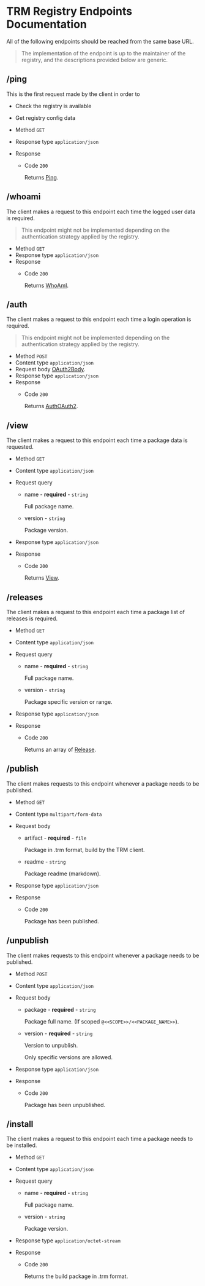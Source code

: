 # TRM Registry Endpoints Documentation

All of the following endpoints should be reached from the same base URL.

> The implementation of the endpoint is up to the maintainer of the registry, and the descriptions provided below are generic.

## /ping

This is the first request made by the client in order to

- Check the registry is available
- Get registry config data

- Method `GET`
- Response type `application/json`
- Response
    - Code `200`

        Returns [Ping](/registry/private/api/types/responses.md#ping).

## /whoami

The client makes a request to this endpoint each time the logged user data is required.

> This endpoint might not be implemented depending on the authentication strategy applied by the registry.

- Method `GET`
- Response type `application/json`
- Response
    - Code `200`
    
        Returns [WhoAmI](/registry/private/api/types/responses.md#whoami).

## /auth

The client makes a request to this endpoint each time a login operation is required.

> This endpoint might not be implemented depending on the authentication strategy applied by the registry.

- Method `POST`
- Content type `application/json`
- Request body [OAuth2Body](/registry/private/api/types/requests.md#oauth2body).
- Response type `application/json`
- Response
    - Code `200`

        Returns [AuthOAuth2](/registry/private/api/types/responses.md#authoauth2).

## /view

The client makes a request to this endpoint each time a package data is requested.

- Method `GET`
- Content type `application/json`
- Request query
    - name - **required** - `string`
        
        Full package name.
        
    - version - `string`
    
        Package version.

- Response type `application/json`
- Response
    - Code `200`
        
        Returns [View](/registry/private/api/types/responses.md#view).

## /releases

The client makes a request to this endpoint each time a package list of releases is required.

- Method `GET`
- Content type `application/json`
- Request query
    - name - **required** - `string`
        
        Full package name.
        
    - version - `string`
    
        Package specific version or range.

- Response type `application/json`
- Response
    - Code `200`
    
        Returns an array of [Release](/registry/private/api/types/responses.md#release).

## /publish

The client makes requests to this endpoint whenever a package needs to be published.

- Method `GET`
- Content type `multipart/form-data`
- Request body
    - artifact - **required** - `file`
    
        Package in .trm format, build by the TRM client.
    
    - readme - `string`
    
        Package readme (markdown).

- Response type `application/json`
- Response
    - Code `200`

        Package has been published.

## /unpublish

The client makes requests to this endpoint whenever a package needs to be published.

- Method `POST`
- Content type `application/json`
- Request body
    - package - **required** - `string`

        Package full name. (If scoped `@<<SCOPE>>/<<PACKAGE_NAME>>`).
    
    - version - **required** - `string`
    
        Version to unpublish.

        Only specific versions are allowed.

- Response type `application/json`
- Response
    - Code `200`

        Package has been unpublished.

## /install

The client makes a request to this endpoint each time a package needs to be installed.

- Method `GET`
- Content type `application/json`
- Request query
    - name - **required** - `string`
    
        Full package name.
    
    - version - `string`
        
        Package version.

- Response type `application/octet-stream`
- Response
    - Code `200`
    
        Returns the build package in .trm format.